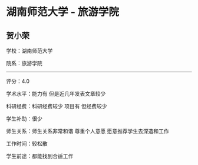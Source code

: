 # 湖南师范大学 - 旅游学院

## 贺小荣

学校：湖南师范大学

院系：旅游学院

* * *

评分：4.0

学术水平：能力有 但是近几年发表文章较少

科研经费：科研经费较少 项目有 但经费较少

学生补助：很少

师生关系：师生关系非常和谐 尊重个人意愿 愿意推荐学生去深造和工作

工作时间：较松散

学生前途：都能找到合适工作